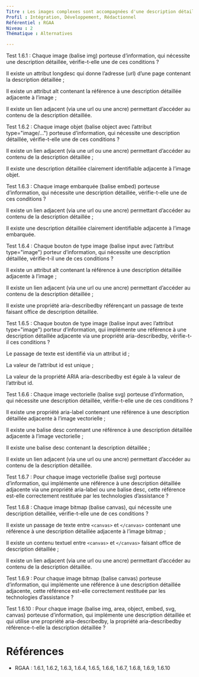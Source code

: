 ```yaml
---
Titre : Les images complexes sont accompagnées d'une description détaillée.
Profil : Intégration, Développement, Rédactionnel
Référentiel : RGAA
Niveau : 2
Thématique : Alternatives

---
```

Test 1.6.1 : Chaque image (balise img) porteuse d’information, qui nécessite une description détaillée, vérifie-t-elle une de ces conditions ?

Il existe un attribut longdesc qui donne l’adresse (url) d’une page contenant la description détaillée ;

Il existe un attribut alt contenant la référence à une description détaillée adjacente à l’image ;

Il existe un lien adjacent (via une url ou une ancre) permettant d’accéder au contenu de la description détaillée.

Test 1.6.2 : Chaque image objet (balise object avec l’attribut type="image/…") porteuse d’information, qui nécessite une description détaillée, vérifie-t-elle une de ces conditions ?

Il existe un lien adjacent (via une url ou une ancre) permettant d’accéder au contenu de la description détaillée ;

Il existe une description détaillée clairement identifiable adjacente à l’image objet.

Test 1.6.3 : Chaque image embarquée (balise embed) porteuse d’information, qui nécessite une description détaillée, vérifie-t-elle une de ces conditions ?

Il existe un lien adjacent (via une url ou une ancre) permettant d’accéder au contenu de la description détaillée ;

Il existe une description détaillée clairement identifiable adjacente à l’image embarquée.

Test 1.6.4 : Chaque bouton de type image (balise input avec l’attribut type="image") porteur d’information, qui nécessite une description détaillée, vérifie-t-il une de ces conditions ?

Il existe un attribut alt contenant la référence à une description détaillée adjacente à l’image ;

Il existe un lien adjacent (via une url ou une ancre) permettant d’accéder au contenu de la description détaillée ;

Il existe une propriété aria-describedby référençant un passage de texte faisant office de description détaillée.

Test 1.6.5 : Chaque bouton de type image (balise input avec l’attribut type="image") porteur d’information, qui implémente une référence à une description détaillée adjacente via une propriété aria-describedby, vérifie-t-il ces conditions ?

Le passage de texte est identifié via un attribut id ;

La valeur de l’attribut id est unique ;

La valeur de la propriété ARIA aria-describedby est égale à la valeur de l’attribut id.

Test 1.6.6 : Chaque image vectorielle (balise svg) porteuse d’information, qui nécessite une description détaillée, vérifie-t-elle une de ces conditions ?

Il existe une propriété aria-label contenant une référence à une description détaillée adjacente à l’image vectorielle ;

Il existe une balise desc contenant une référence à une description détaillée adjacente à l’image vectorielle ;

Il existe une balise desc contenant la description détaillée ;

Il existe un lien adjacent (via une url ou une ancre) permettant d’accéder au contenu de la description détaillée.

Test 1.6.7 : Pour chaque image vectorielle (balise svg) porteuse d’information, qui implémente une référence à une description détaillée adjacente via une propriété aria-label ou une balise desc, cette référence est-elle correctement restituée par les technologies d’assistance ?

Test 1.6.8 : Chaque image bitmap (balise canvas), qui nécessite une description détaillée, vérifie-t-elle une de ces conditions ?

Il existe un passage de texte entre `<canvas>` et `</canvas>` contenant une référence à une description détaillée adjacente à l’image bitmap ;

Il existe un contenu textuel entre `<canvas>` et `</canvas>` faisant office de description détaillée ;

Il existe un lien adjacent (via une url ou une ancre) permettant d’accéder au contenu de la description détaillée.

Test 1.6.9 : Pour chaque image bitmap (balise canvas) porteuse d’information, qui implémente une référence à une description détaillée adjacente, cette référence est-elle correctement restituée par les technologies d’assistance ?

Test 1.6.10 : Pour chaque image (balise img, area, object, embed, svg, canvas) porteuse d’information, qui implémente une description détaillée et qui utilise une propriété aria-describedby, la propriété aria-describedby référence-t-elle la description détaillée ?

# Références

*   RGAA : 1.6.1, 1.6.2, 1.6.3, 1.6.4, 1.6.5, 1.6.6, 1.6.7, 1.6.8, 1.6.9, 1.6.10
